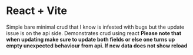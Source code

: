 # React + Vite
Simple bare minimal crud that I know is infested with bugs but the update issue is on the api side. Demonstrates crud using react
**Please note that when updating make sure to update both fields or else one  turns up empty unexpected behaviour from api. If new data does not show reload**
